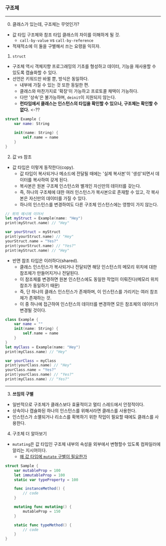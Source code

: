 ### 구조체
---

0. 클래스가 있는데, 구조체는 무엇인가?
- 값 타입 구조체와 참조 타입 클래스의 차이를 이해하게 될 것.
    + `call-by-value` vs `call-by-reference`
- 적재적소에 이 둘을 구별해서 쓰는 요령을 익히자.

1. `struct`
- 구조체 역시 객체지향 프로그래밍의 기초를 형성하고 데이터, 기능을 재사용할 수 있도록 캡슐화할 수 있다.
- 선언은 키워드만 바뀔 뿐, 방식은 동일하다.
    + 내부에 가질 수 있는 것 또한 동일한 편.
    + 클래스와 마찬가지로 '확장'이 가능하고 프로토콜 채택이 가능하다.
    + 다만 '상속'은 불가능하며, `deinit`이 지원되지 않는다.
    + **런타임에서 클래스는 인스턴스의 타입을 확인할 수 있으나, 구조체는 확인할 수 없다.** <-??
```swift
struct Example {
    var name: String

    init(name: String) {
        self.name = name
    }
}
```
2. 값 vs 참조
- 값 타입은 이렇게 동작한다(copy).
    + 값 타입이 복사되거나 메소드에 전달될 때에는 '실제 복사본'이 '생성'되면서 데이터를 복사하여 갖게 된다.
    + 복사본은 원본 구조체 인스턴스와 별개인 자신만의 데이터를 갖는다.
    + 즉, 하나의 구조체에 대한 여러 인스턴스가 복사본으로 존재할 수 있고, 각 복사본은 자신만의 데이터를 가질 수 있다.
    + 하나의 인스턴스를 변경하여도 다른 구조체 인스턴스에는 영향이 가지 않는다.
```swift
// 위의 예시에 이어서
let myStruct = Example(name: "Hey")
print(myStruct.name) // "Hey"

var yourStruct = myStruct
print(yourStruct.name) // "Hey"
yourStruct.name = "Yes?"
print(yourStruct.name) // "Yes?"
print(myStruct.name) // "Hey"

```
- 반면 참조 타입은 이러하다(shared).
    + 클래스 인스턴스가 복사되거나 전달되면 해당 인스턴스의 메모리 위치에 대한 참조체가 만들어지거나 전달된다.
    + 이 참조체를 변경하면 원본 인스턴스에도 동일한 작업이 이뤄진다(메모리 위치 참조가 동일하기 때문)
    + 즉, 단 하나의 클래스 인스턴스가 존재하며, 이 인스턴스를 가리키는 여러 참조체가 존재하는 것.
    + 이 중 하나에 접근하여 인스턴스의 데이터를 변경하면 모든 참조체의 데이터가 변경될 것이다.
```swift
class Example {
    var name = ""
    init(name: String) {
        self.name = name
    }
}
let myClass = Example(name: "Hey")
print(myClass.name) // "Hey"

var yourClass = myClass
print(yourClass.name) // "Hey"
yourClass.name = "Yes?"
print(yourClass.name) // "Yes?"
print(myClass.name) // "Yes?"

```
---
3. **쓰임의 구별**
- 일반적으로 구조체가 클래스보다 효율적이고 멀티 스레드에서 안정적이다.
- 상속이나 캡슐화된 하나의 인스턴스를 위해서라면 클래스를 사용한다.
- 인스턴스가 소멸되거나 리소스를 확복하기 위한 작업이 필요할 때에도 클래스를 사용한다.

4. 구조체 더 알아보기
- `mutating`은 값 타입인 구조체 내부의 속성을 외부에서 변형할수 있도록 컴파일러에 알리는 지시어이다.
    + [왜 값 타입에 `mutate` 구별이 필요한가](https://stackoverflow.com/questions/24035648/swift-and-mutating-struct)
```swift
struct Sample {
    var mutableProp = 100
    let immutableProp = 100
    static var typeProperty = 100

    func instanceMethod() {
        // code
    }

    mutating func mutating() {
        mutableProp = 150
    }

    static func typeMethod() {
        // code
    }
}
```